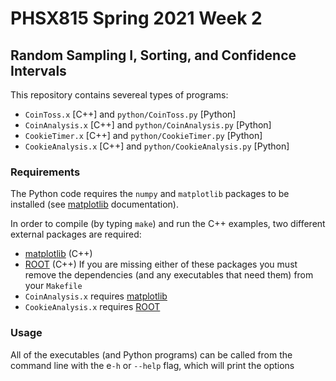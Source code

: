 # PHSX815 Spring 2021 Week 2

## Random Sampling I, Sorting, and Confidence Intervals

This repository contains severeal types of programs:

- `CoinToss.x` [C++] and `python/CoinToss.py` [Python]
- `CoinAnalysis.x` [C++] and `python/CoinAnalysis.py` [Python]
- `CookieTimer.x` [C++] and `python/CookieTimer.py` [Python]
- `CookieAnalysis.x` [C++] and `python/CookieAnalysis.py` [Python]

### Requirements

The Python code requires the `numpy` and `matplotlib` packages to be
installed (see [matplotlib](https://matplotlib.org/) documentation).

In order to compile (by typing `make`) and run the C++ examples, two
different external packages are required:
- [matplotlib](https://matplotlib-cpp.readthedocs.io/en/latest/
) (C++)
- [ROOT](https://root.cern/) (C++)
If you are missing either of these packages you must remove the
dependencies (and any executables that need them) from your `Makefile`
- `CoinAnalysis.x` requires [matplotlib](https://matplotlib-cpp.readthedocs.io/en/latest/
)
- `CookieAnalysis.x` requires [ROOT](https://root.cern/)

### Usage

All of the executables (and Python programs) can be called from the
command line with the e`-h` or `--help` flag, which will print the options
